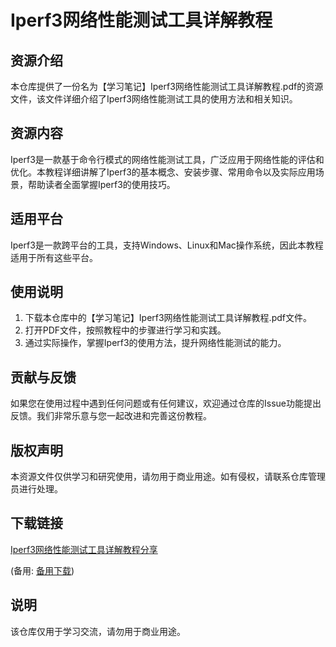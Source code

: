 # Iperf3网络性能测试工具详解教程

## 资源介绍

本仓库提供了一份名为【学习笔记】Iperf3网络性能测试工具详解教程.pdf的资源文件，该文件详细介绍了Iperf3网络性能测试工具的使用方法和相关知识。

## 资源内容

Iperf3是一款基于命令行模式的网络性能测试工具，广泛应用于网络性能的评估和优化。本教程详细讲解了Iperf3的基本概念、安装步骤、常用命令以及实际应用场景，帮助读者全面掌握Iperf3的使用技巧。

## 适用平台

Iperf3是一款跨平台的工具，支持Windows、Linux和Mac操作系统，因此本教程适用于所有这些平台。

## 使用说明

1. 下载本仓库中的【学习笔记】Iperf3网络性能测试工具详解教程.pdf文件。
2. 打开PDF文件，按照教程中的步骤进行学习和实践。
3. 通过实际操作，掌握Iperf3的使用方法，提升网络性能测试的能力。

## 贡献与反馈

如果您在使用过程中遇到任何问题或有任何建议，欢迎通过仓库的Issue功能提出反馈。我们非常乐意与您一起改进和完善这份教程。

## 版权声明

本资源文件仅供学习和研究使用，请勿用于商业用途。如有侵权，请联系仓库管理员进行处理。

## 下载链接
[Iperf3网络性能测试工具详解教程分享](https://pan.quark.cn/s/45d6db7f1ded) 

(备用: [备用下载](https://pan.baidu.com/s/15owSN4dkk3VNvrvflsulFA?pwd=1234))

## 说明

该仓库仅用于学习交流，请勿用于商业用途。
